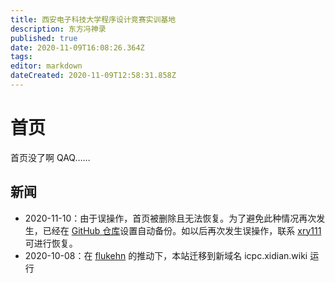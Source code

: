 ```yaml
---
title: 西安电子科技大学程序设计竞赛实训基地
description: 东方冯神录
published: true
date: 2020-11-09T16:08:26.364Z
tags: 
editor: markdown
dateCreated: 2020-11-09T12:58:31.858Z
---
```


# 首页

首页没了啊 QAQ……

## 新闻

[xry111]: /person/xry111
[flukehn]: /person/flukehn

* 2020-11-10：由于误操作，首页被删除且无法恢复。为了避免此种情况再次发生，已经在 [GitHub 仓库](https://github.com/xdu-icpc/wiki)设置自动备份。如以后再次发生误操作，联系 [xry111] 可进行恢复。
* 2020-10-08：在 [flukehn] 的推动下，本站迁移到新域名 icpc.xidian.wiki 运行
